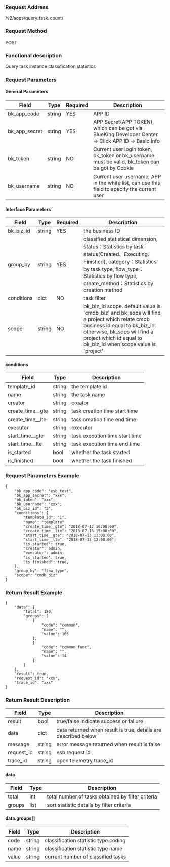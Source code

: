 ### Request Address

/v2/sops/query_task_count/

### Request Method

POST

### Functional description

Query task instance classification statistics

### Request Parameters

#### General Parameters

|   Field         |  Type       | Required |  Description    |
|-----------------|-------------|---------|------------------|
|   bk_app_code   |   string    |   YES    |  APP ID |
|   bk_app_secret |   string    |   YES    |  APP Secret(APP TOKEN), which can be got via BlueKing Developer Center -> Click APP ID -> Basic Info |
|   bk_token      |   string    |   NO     |  Current user login token, bk_token or bk_username must be valid, bk_token can be got by Cookie      |
|   bk_username   |   string    |   NO     |  Current user username, APP in the white list, can use this field to specify the current user        |

#### Interface Parameters

| Field         |  Type      | Required   |  Description             |
|---------------|------------|--------|------------------|
|   bk_biz_id    |   string     |   YES   |  the business ID |
|   group_by     |   string     |   YES   |  classified statistical dimension, status：Statistics by task status(Created、Executing、Finished), category：Statistics by task type, flow_type：Statistics by flow type, create_method：Statistics by creation method |
|   conditions     |   dict     |   NO   |  task filter |
| scope | string | NO | bk_biz_id scope. default value is 'cmdb_biz' and bk_sops will find a project which relate cmdb business id equal to bk_biz_id. otherwise, bk_sops will find a project which id equal to bk_biz_id when scope value is 'project'|

#### conditions

| Field      | Type      | Description      |
| ------------ | ---------- | ------------------------------ |
|  template_id      |    string    |      the template id    |
|  name      |    string    |      the task name   |
|  creator      |    string    |      creator    |
|  create_time__gte      |    string    |      task creation time start time   |
|  create_time__lte      |    string    |      task creation time end time   |
|  executor      |    string    |      executor    |
|  start_time__gte      |    string   |      task execution time start time  |
|  start_time__lte      |    string   |      task execution time end time  |
|  is_started      |    bool   |      whether the task started  |
|  is_finished      |    bool   |      whether the task finished  |

### Request Parameters Example

```
{
    "bk_app_code": "esb_test",
    "bk_app_secret": "xxx",
    "bk_token": "xxx",
    "bk_username": "xxx",
    "bk_biz_id": "2",
    "conditions": {
        "template_id": "1",
        "name": "template"
        "create_time__gte": "2018-07-12 10:00:00",
        "create_time__lte": "2018-07-13 15:00:00",
        "start_time__gte": "2018-07-13 11:00:00",
        "start_time__lte": "2018-07-13 12:00:00",
        "is_started": true,
        "creator": admin,
        "executor": admin,
        "is_started": true,
        "is_finished": true,
    },
    "group_by": "flow_type",
    "scope": "cmdb_biz"
}
```

### Return Result Example

```
{
    "data": {
        "total": 180,
        "groups": [
            {
                "code": "common",
                "name": "",
                "value": 166
            },
            {
                "code": "common_func",
                "name": "",
                "value": 14
            }
        ]
    },
    "result": true,
    "request_id": "xxx",
    "trace_id": "xxx"
}
```

### Return Result Description

| Field      | Type      | Description      |
|-----------|----------|-----------|
|  result      | bool    |      true/false indicate success or failure     |
|  data     |    dict    |      data returned when result is true, details are described below |
|  message  |    string  |      error message returned when result is false|
|  request_id     |    string  | esb request id         |
|  trace_id     |    string  | open telemetry trace_id       |

#### data

| Field      | Type      | Description      |
|-----------|----------|-----------|
|  total      |    int    |      total number of tasks obtained by filter criteria    |
|  groups     |    list   |      sort statistic details by filter criteria   |

#### data.groups[]
| Field      | Type      | Description      |
|-----------|----------|-----------|
|  code      |    string    |      classification statistic type coding    |
|  name      |    string    |      classification statistic type name    |
|  value     |    string    |      current number of classified tasks    |
